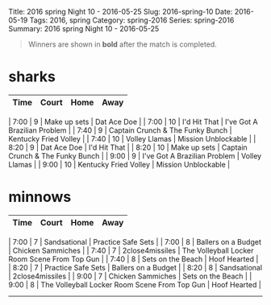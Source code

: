 Title: 2016 spring Night 10 - 2016-05-25
Slug: 2016-spring-10
Date: 2016-05-19
Tags: 2016, spring
Category: spring-2016
Series: spring-2016
Summary: 2016 spring Night 10 - 2016-05-25

> Winners are shown in **bold** after the match is completed.

sharks
=====
| Time | Court | Home | Away |
| ---- | ----- | ---- | ---- |
<!-- begin table -->
| 7:00 | 9 | Make up sets | Dat Ace Doe |
| 7:00 | 10 | I'd Hit That | I've Got A Brazilian Problem |
| 7:40 | 9 | Captain Crunch & The Funky Bunch | Kentucky Fried Volley |
| 7:40 | 10 | Volley Llamas | Mission Unblockable |
| 8:20 | 9 | Dat Ace Doe | I'd Hit That |
| 8:20 | 10 | Make up sets | Captain Crunch & The Funky Bunch |
| 9:00 | 9 | I've Got A Brazilian Problem | Volley Llamas |
| 9:00 | 10 | Kentucky Fried Volley | Mission Unblockable |
<!-- end table -->

minnows
=====
| Time | Court | Home | Away |
| ---- | ----- | ---- | ---- |
<!-- begin table -->
| 7:00 | 7 | Sandsational | Practice Safe Sets |
| 7:00 | 8 | Ballers on a Budget | Chicken Sammiches |
| 7:40 | 7 | 2close4missiles | The Volleyball Locker Room Scene From Top Gun |
| 7:40 | 8 | Sets on the Beach | Hoof Hearted |
| 8:20 | 7 | Practice Safe Sets | Ballers on a Budget |
| 8:20 | 8 | Sandsational | 2close4missiles |
| 9:00 | 7 | Chicken Sammiches | Sets on the Beach |
| 9:00 | 8 | The Volleyball Locker Room Scene From Top Gun | Hoof Hearted |
<!-- end table -->




---